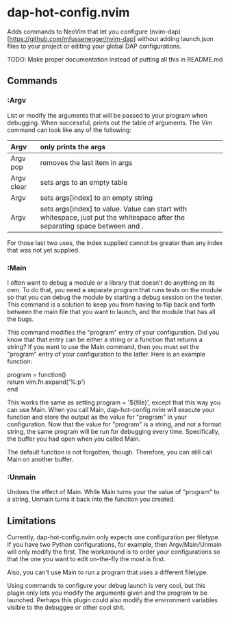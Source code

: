 # dap-hot-config.nvim

Adds commands to NeoVim that let you configure (nvim-dap)[https://github.com/mfussenegger/nvim-dap] without adding launch.json files to your project or editing your global DAP configurations.

TODO: Make proper documentation instead of putting all this in README.md

## Commands

### :Argv

List or modify the arguments that will be passed to your program when debugging. When successful, prints out the table of arguments. The Vim command can look like any of the following:

| Argv       | only prints the args    |
|:------------- |:-------------- |
| Argv pop                | removes the last item in args     |
| Argv clear              | sets args to an empty table    |
| Argv <index>            | sets args[index] to an empty string     |
| Argv <index> <value>    | sets args[index] to value. Value can start with whitespace, just put the whitespace after the separating space between <index> and <value>.     |

For those last two uses, the index supplied cannot be greater than any index that was not yet supplied.

### :Main

I often want to debug a module or a library that doesn't do anything on its own. To do that, you need a separate program that runs tests on the module so that you can debug the module by starting a debug session on the tester. This command is a solution to keep you from having to flip back and forth between the main file that you want to launch, and the module that has all the bugs.

This command modifies the "program" entry of your configuration. Did you know that that entry can be either a string or a function that returns a string? If you want to use the Main command, then you must set the "program" entry of your configuration to the latter. Here is an example function:

program = function()</br>
  return vim.fn.expand('%:p')</br>
end

This works the same as setting program = '${file}', except that this way you can use Main. When you call Main, dap-hot-config.nvim will execute your function and store the output as the value for "program" in your configuration. Now that the value for "program" is a string, and not a format string, the same program will be run for debugging every time. Specifically, the buffer you had open when you called Main.

The default function is not forgotten, though. Therefore, you can still call Main on another buffer.

### :Unmain

Undoes the effect of Main. While Main turns your the value of "program" to a string, Unmain turns it back into the function you created.

## Limitations

Currently, dap-hot-config.nvim only expects one configuration per filetype. If you have two Python configurations, for example, then Argv/Main/Unmain will only modify the first. The workaround is to order your configurations so that the one you want to edit on-the-fly the most is first.

Also, you can't use Main to run a program that uses a different filetype.

Using commands to configure your debug launch is very cool, but this plugin only lets you modify the arguments given and the program to be launched. Perhaps this plugin could also modify the environment variables visible to the debuggee or other cool shit.
